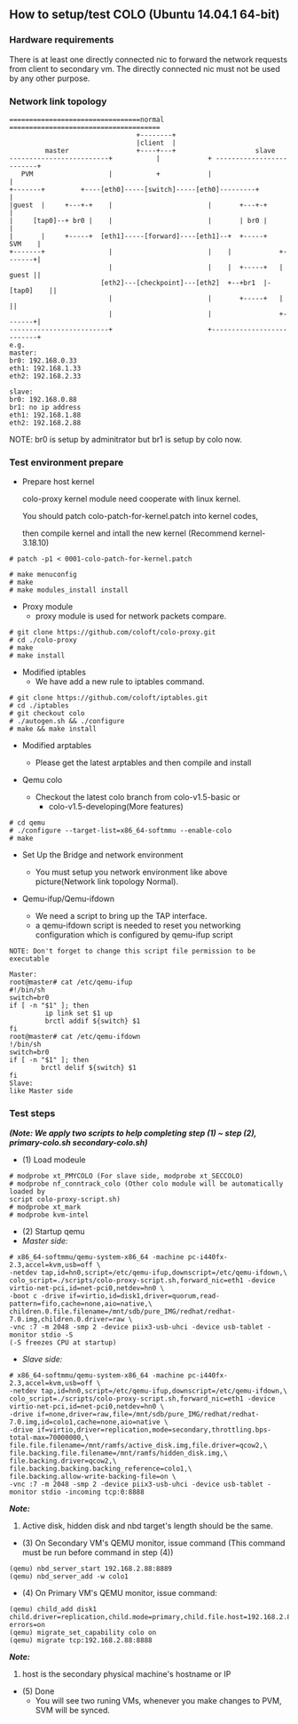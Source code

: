 ## How to setup/test COLO (Ubuntu 14.04.1 64-bit)

### Hardware requirements
There is at least one directly connected nic to forward the network requests from client to secondary vm. The directly connected nic must not be used by any other purpose.

### Network link topology
```
=================================normal ======================================
                                +--------+
                                |client  |
         master                 +----+---+                    slave
-------------------------+           |            + -------------------------+
   PVM                   |           +            |                          |
+-------+         +----[eth0]-----[switch]-----[eth0]---------+              |
|guest  |     +---+-+    |                        |       +---+-+            |
|     [tap0]--+ br0 |    |                        |       | br0 |            |
|       |     +-----+  [eth1]-----[forward]----[eth1]--+  +-----+     SVM    |
+-------+                |                        |    |            +-------+|
                         |                        |    |  +-----+   | guest ||
                       [eth2]---[checkpoint]---[eth2]  +--+br1  |-[tap0]    ||
                         |                        |       +-----+   |       ||
                         |                        |                 +-------+|
-------------------------+                        +--------------------------+
e.g.
master:
br0: 192.168.0.33
eth1: 192.168.1.33
eth2: 192.168.2.33

slave:
br0: 192.168.0.88
br1: no ip address
eth1: 192.168.1.88
eth2: 192.168.2.88
```
NOTE: br0 is setup by adminitrator but br1 is setup by colo now.

### Test environment prepare

- Prepare host kernel

  colo-proxy kernel module need cooperate with linux kernel.
  
  You should patch colo-patch-for-kernel.patch into kernel codes,

  then compile kernel and intall the new kernel (Recommend kernel-3.18.10)

```
# patch -p1 < 0001-colo-patch-for-kernel.patch

# make menuconfig
# make
# make modules_install install
```
- Proxy module
  - proxy module is used for network packets compare.
```
# git clone https://github.com/coloft/colo-proxy.git
# cd ./colo-proxy
# make
# make install
```
- Modified iptables
  - We have add a new rule to iptables command.
```
# git clone https://github.com/coloft/iptables.git
# cd ./iptables
# git checkout colo
# ./autogen.sh && ./configure
# make && make install
```
- Modified arptables
  - Please get the latest arptables and then compile and install

- Qemu colo
  - Checkout the latest colo branch from colo-v1.5-basic or
    - colo-v1.5-developing(More features)

```
# cd qemu
# ./configure --target-list=x86_64-softmmu --enable-colo
# make
```

- Set Up the Bridge and network environment
  - You must setup you network environment like above picture(Network link topology Normal). 


- Qemu-ifup/Qemu-ifdown
  - We need a script to bring up the TAP interface.
  - a qemu-ifdown script is needed to reset you networking configuration which is configured by qemu-ifup script

```
NOTE: Don't forget to change this script file permission to be executable

Master:
root@master# cat /etc/qemu-ifup
#!/bin/sh
switch=br0
if [ -n "$1" ]; then
         ip link set $1 up
         brctl addif ${switch} $1
fi
root@master# cat /etc/qemu-ifdown
!/bin/sh
switch=br0
if [ -n "$1" ]; then
        brctl delif ${switch} $1
fi
Slave:
like Master side
```

### Test steps
***(Note: We apply two scripts to help completing step (1) ~ step (2), primary-colo.sh secondary-colo.sh)***

- (1) Load modeule
```
# modprobe xt_PMYCOLO (For slave side, modprobe xt_SECCOLO)
# modprobe nf_conntrack_colo (Other colo module will be automatically loaded by
script colo-proxy-script.sh)
# modprobe xt_mark
# modprobe kvm-intel
```
- (2) Startup qemu
- *Master side:*
```
# x86_64-softmmu/qemu-system-x86_64 -machine pc-i440fx-2.3,accel=kvm,usb=off \
-netdev tap,id=hn0,script=/etc/qemu-ifup,downscript=/etc/qemu-ifdown,\
colo_script=./scripts/colo-proxy-script.sh,forward_nic=eth1 -device virtio-net-pci,id=net-pci0,netdev=hn0 \
-boot c -drive if=virtio,id=disk1,driver=quorum,read-pattern=fifo,cache=none,aio=native,\
children.0.file.filename=/mnt/sdb/pure_IMG/redhat/redhat-7.0.img,children.0.driver=raw \
-vnc :7 -m 2048 -smp 2 -device piix3-usb-uhci -device usb-tablet -monitor stdio -S
(-S freezes CPU at startup)
```

- *Slave side:*
```
# x86_64-softmmu/qemu-system-x86_64 -machine pc-i440fx-2.3,accel=kvm,usb=off \
-netdev tap,id=hn0,script=/etc/qemu-ifup,downscript=/etc/qemu-ifdown,\
colo_script=./scripts/colo-proxy-script.sh,forward_nic=eth1 -device virtio-net-pci,id=net-pci0,netdev=hn0 \
-drive if=none,driver=raw,file=/mnt/sdb/pure_IMG/redhat/redhat-7.0.img,id=colo1,cache=none,aio=native \
-drive if=virtio,driver=replication,mode=secondary,throttling.bps-total-max=70000000,\
file.file.filename=/mnt/ramfs/active_disk.img,file.driver=qcow2,\
file.backing.file.filename=/mnt/ramfs/hidden_disk.img,\
file.backing.driver=qcow2,\
file.backing.backing.backing_reference=colo1,\
file.backing.allow-write-backing-file=on \
-vnc :7 -m 2048 -smp 2 -device piix3-usb-uhci -device usb-tablet -monitor stdio -incoming tcp:0:8888
```
***Note:***

1. Active disk, hidden disk and nbd target's length should be the same.

- (3) On Secondary VM's QEMU monitor, issue command (This command must be run before command in step (4))
```
(qemu) nbd_server_start 192.168.2.88:8889
(qemu) nbd_server_add -w colo1
```
- (4) On Primary VM's QEMU monitor, issue command: 
```
(qemu) child_add disk1 child.driver=replication,child.mode=primary,child.file.host=192.168.2.88,child.file.port=8889,child.file.export=colo1,child.file.driver=nbd,child.ignore-errors=on
(qemu) migrate_set_capability colo on
(qemu) migrate tcp:192.168.2.88:8888
```
***Note:***

1. host is the secondary physical machine's hostname or IP

- (5) Done
  - You will see two runing VMs, whenever you make changes to PVM, SVM will be synced. 
